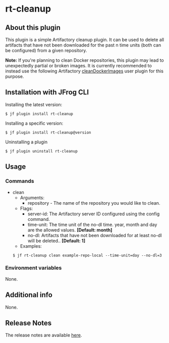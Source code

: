 # rt-cleanup

## About this plugin
This plugin is a simple Artifactory cleanup plugin.
It can be used to delete all artifacts that have not been downloaded for the past n time units (both can be configured)
from a given repository.

**Note:**
If you're planning to clean Docker repositories, this plugin may lead to unexpectedly partial or broken images. It is currently recommended to instead use the following Artifactory [cleanDockerImages](https://github.com/jfrog/artifactory-user-plugins/tree/master/cleanup/cleanDockerImages) user plugin for this purpose.

## Installation with JFrog CLI
Installing the latest version:

`$ jf plugin install rt-cleanup`

Installing a specific version:

`$ jf plugin install rt-cleanup@version`

Uninstalling a plugin

`$ jf plugin uninstall rt-cleanup`

## Usage
### Commands
* clean 
    - Arguments:
        - repository - The name of the repository you would like to clean.
    - Flags:
        - server-id: The Artifactory server ID configured using the config command.
        - time-unit: The time unit of the no-dl time. year, month and day are the allowed values. **[Default: month]**
        - no-dl: Artifacts that have not been downloaded for at least no-dl will be deleted.. **[Default: 1]**
    - Examples:
    ```
    $ jf rt-cleanup clean example-repo-local --time-unit=day --no-dl=3

    ```

### Environment variables
None.

## Additional info
None.

## Release Notes
The release notes are available [here](RELEASE.md).
